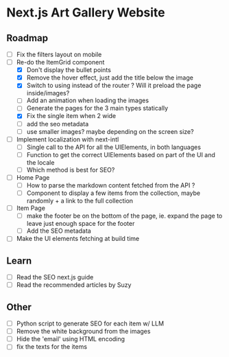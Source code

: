 # Next.js Art Gallery Website

## Roadmap

- [ ] Fix the filters layout on mobile
- [ ] Re-do the ItemGrid component
  - [x] Don't display the bullet points
  - [x] Remove the hover effect, just add the title below the image
  - [x] Switch to using <Link> instead of the router ? Will it preload the page inside/images?
  - [ ] Add an animation when loading the images
  - [ ] Generate the pages for the 3 main types statically
  - [x] Fix the single item when 2 wide
  - [ ] add the seo metadata
  - [ ] use smaller images? maybe depending on the screen size?
- [ ] Implement localization with next-intl
  - [ ] Single call to the API for all the UIElements, in both languages
  - [ ] Function to get the correct UIElements based on part of the UI and the locale
  - [ ] Which method is best for SEO?
- [ ] Home Page
  - [ ] How to parse the markdown content fetched from the API ?
  - [ ] Component to display a few items from the collection, maybe randomly + a link to the full collection
- [ ] Item Page
  - [ ] make the footer be on the bottom of the page, ie. expand the page to leave just enough space for the footer
  - [ ] Add the SEO metadata
- [ ] Make the UI elements fetching at build time

## Learn

- [ ] Read the SEO next.js guide
- [ ] Read the recommended articles by Suzy

## Other

- [ ] Python script to generate SEO for each item w/ LLM
- [ ] Remove the white background from the images
- [ ] Hide the 'email' using HTML encoding
- [ ] fix the texts for the items
